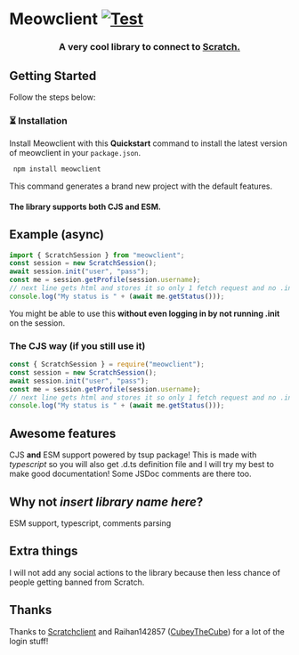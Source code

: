
# Meowclient [![Test](https://github.com/webdev03/meowclient/actions/workflows/test.yml/badge.svg)](https://github.com/webdev03/meowclient/actions/workflows/test.yml)
 
<h3 align="center"> A very cool library to connect to <a href="https://scratch.mit.edu/">Scratch.</a>  </h3>

##  Getting Started

Follow the steps below:

###  ⏳ Installation

Install Meowclient with this **Quickstart** command to install the latest version of meowclient in your `package.json`.

```bash
 npm install meowclient
```

This command generates a brand new project with the default features.
#### The library supports both CJS and ESM.

## Example (async)

```javascript
import { ScratchSession } from "meowclient";
const session = new ScratchSession();
await session.init("user", "pass");
const me = session.getProfile(session.username);
// next line gets html and stores it so only 1 fetch request and no .init function - recreate the object to reset it
console.log("My status is " + (await me.getStatus()));
```

You might be able to use this **without even logging in by not running .init** on the session.

### The CJS way (if you still use it)

```js
const { ScratchSession } = require("meowclient");
const session = new ScratchSession();
await session.init("user", "pass");
const me = session.getProfile(session.username);
// next line gets html and stores it so only 1 fetch request and no .init function - recreate the object to reset it
console.log("My status is " + (await me.getStatus()));
```

## Awesome features

CJS **and** ESM support powered by tsup package!
This is made with _typescript_ so you will also get .d.ts definition file and I will try my best to make good documentation! Some JSDoc comments are there too.

## Why not _insert library name here_?

ESM support, typescript, comments parsing

## Extra things

I will not add any social actions to the library because then less chance of people getting banned from Scratch.

## Thanks

Thanks to [Scratchclient](https://github.com/CubeyTheCube/scratchclient) and Raihan142857 ([CubeyTheCube](https://github.com/CubeyTheCube)) for a lot of the login stuff!


